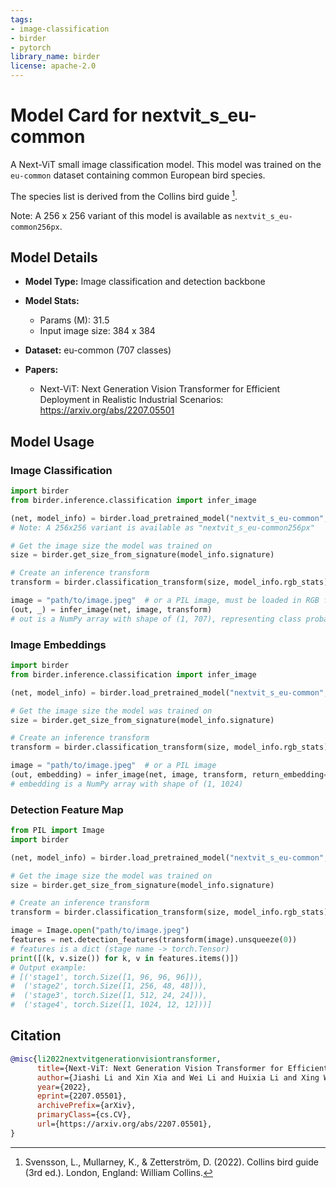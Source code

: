 ```yaml
---
tags:
- image-classification
- birder
- pytorch
library_name: birder
license: apache-2.0
---
```


# Model Card for nextvit_s_eu-common

A Next-ViT small image classification model. This model was trained on the `eu-common` dataset containing common European bird species.

The species list is derived from the Collins bird guide [^1].

[^1]: Svensson, L., Mullarney, K., & Zetterström, D. (2022). Collins bird guide (3rd ed.). London, England: William Collins.

Note: A 256 x 256 variant of this model is available as `nextvit_s_eu-common256px`.

## Model Details

- **Model Type:** Image classification and detection backbone
- **Model Stats:**
    - Params (M): 31.5
    - Input image size: 384 x 384
- **Dataset:** eu-common (707 classes)

- **Papers:**
    - Next-ViT: Next Generation Vision Transformer for Efficient Deployment in Realistic Industrial Scenarios: <https://arxiv.org/abs/2207.05501>

## Model Usage

### Image Classification

```python
import birder
from birder.inference.classification import infer_image

(net, model_info) = birder.load_pretrained_model("nextvit_s_eu-common", inference=True)
# Note: A 256x256 variant is available as "nextvit_s_eu-common256px"

# Get the image size the model was trained on
size = birder.get_size_from_signature(model_info.signature)

# Create an inference transform
transform = birder.classification_transform(size, model_info.rgb_stats)

image = "path/to/image.jpeg"  # or a PIL image, must be loaded in RGB format
(out, _) = infer_image(net, image, transform)
# out is a NumPy array with shape of (1, 707), representing class probabilities.
```

### Image Embeddings

```python
import birder
from birder.inference.classification import infer_image

(net, model_info) = birder.load_pretrained_model("nextvit_s_eu-common", inference=True)

# Get the image size the model was trained on
size = birder.get_size_from_signature(model_info.signature)

# Create an inference transform
transform = birder.classification_transform(size, model_info.rgb_stats)

image = "path/to/image.jpeg"  # or a PIL image
(out, embedding) = infer_image(net, image, transform, return_embedding=True)
# embedding is a NumPy array with shape of (1, 1024)
```

### Detection Feature Map

```python
from PIL import Image
import birder

(net, model_info) = birder.load_pretrained_model("nextvit_s_eu-common", inference=True)

# Get the image size the model was trained on
size = birder.get_size_from_signature(model_info.signature)

# Create an inference transform
transform = birder.classification_transform(size, model_info.rgb_stats)

image = Image.open("path/to/image.jpeg")
features = net.detection_features(transform(image).unsqueeze(0))
# features is a dict (stage name -> torch.Tensor)
print([(k, v.size()) for k, v in features.items()])
# Output example:
# [('stage1', torch.Size([1, 96, 96, 96])),
#  ('stage2', torch.Size([1, 256, 48, 48])),
#  ('stage3', torch.Size([1, 512, 24, 24])),
#  ('stage4', torch.Size([1, 1024, 12, 12]))]
```

## Citation

```bibtex
@misc{li2022nextvitgenerationvisiontransformer,
      title={Next-ViT: Next Generation Vision Transformer for Efficient Deployment in Realistic Industrial Scenarios},
      author={Jiashi Li and Xin Xia and Wei Li and Huixia Li and Xing Wang and Xuefeng Xiao and Rui Wang and Min Zheng and Xin Pan},
      year={2022},
      eprint={2207.05501},
      archivePrefix={arXiv},
      primaryClass={cs.CV},
      url={https://arxiv.org/abs/2207.05501},
}
```

